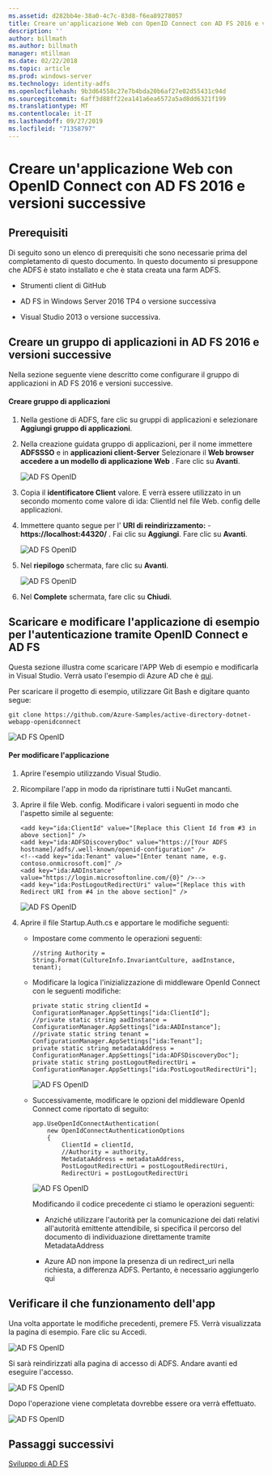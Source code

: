 ```yaml
---
ms.assetid: d282bb4e-38a0-4c7c-83d8-f6ea89278057
title: Creare un'applicazione Web con OpenID Connect con AD FS 2016 e versioni successive
description: ''
author: billmath
ms.author: billmath
manager: mtillman
ms.date: 02/22/2018
ms.topic: article
ms.prod: windows-server
ms.technology: identity-adfs
ms.openlocfilehash: 9b3d64558c27e7b4bda20b6af27e02d55431c94d
ms.sourcegitcommit: 6aff3d88ff22ea141a6ea6572a5ad8dd6321f199
ms.translationtype: MT
ms.contentlocale: it-IT
ms.lasthandoff: 09/27/2019
ms.locfileid: "71358797"
---
```

# <a name="build-a-web-application-using-openid-connect-with-ad-fs-2016-and-later"></a>Creare un'applicazione Web con OpenID Connect con AD FS 2016 e versioni successive

## <a name="pre-requisites"></a>Prerequisiti  
Di seguito sono un elenco di prerequisiti che sono necessarie prima del completamento di questo documento. In questo documento si presuppone che ADFS è stato installato e che è stata creata una farm ADFS.  

-   Strumenti client di GitHub  

-   AD FS in Windows Server 2016 TP4 o versione successiva  

-   Visual Studio 2013 o versione successiva.  

## <a name="create-an-application-group-in-ad-fs-2016-and-later"></a>Creare un gruppo di applicazioni in AD FS 2016 e versioni successive
Nella sezione seguente viene descritto come configurare il gruppo di applicazioni in AD FS 2016 e versioni successive.  

#### <a name="create-application-group"></a>Creare gruppo di applicazioni  

1.  Nella gestione di ADFS, fare clic su gruppi di applicazioni e selezionare **Aggiungi gruppo di applicazioni**.  

2.  Nella creazione guidata gruppo di applicazioni, per il nome immettere **ADFSSSO** e in **applicazioni client-Server** Selezionare il **Web browser accedere a un modello di applicazione Web** .  Fare clic su **Avanti**.

    ![AD FS OpenID](media/Enabling-OpenId-Connect-with-AD-FS-2016/AD_FS_OpenID_1.PNG)  

3.  Copia il **identificatore Client** valore.  E verrà essere utilizzato in un secondo momento come valore di ida: ClientId nel file Web. config delle applicazioni.  

4.  Immettere quanto segue per l' **URI di reindirizzamento:**  -  **https://localhost:44320/** .  Fai clic su **Aggiungi**. Fare clic su **Avanti**.  

    ![AD FS OpenID](media/Enabling-OpenId-Connect-with-AD-FS-2016/AD_FS_OpenID_2.PNG)  

5.  Nel **riepilogo** schermata, fare clic su **Avanti**.  

    ![AD FS OpenID](media/Enabling-OpenId-Connect-with-AD-FS-2016/AD_FS_OpenID_3.PNG)

6.  Nel **Complete** schermata, fare clic su **Chiudi**.  

## <a name="download-and-modify-sample-application-to-authenticate-via-openid-connect-and-ad-fs"></a>Scaricare e modificare l'applicazione di esempio per l'autenticazione tramite OpenID Connect e AD FS  
Questa sezione illustra come scaricare l'APP Web di esempio e modificarla in Visual Studio.   Verrà usato l'esempio di Azure AD che è [qui](https://github.com/Azure-Samples/active-directory-dotnet-webapp-openidconnect).  

Per scaricare il progetto di esempio, utilizzare Git Bash e digitare quanto segue:  

```  
git clone https://github.com/Azure-Samples/active-directory-dotnet-webapp-openidconnect  
```  

![AD FS OpenID](media/Enabling-OpenId-Connect-with-AD-FS-2016/AD_FS_OpenID_8.PNG)  

#### <a name="to-modify-the-app"></a>Per modificare l'applicazione  

1.  Aprire l'esempio utilizzando Visual Studio.  

2.  Ricompilare l'app in modo da ripristinare tutti i NuGet mancanti.  

3.  Aprire il file Web. config.  Modificare i valori seguenti in modo che l'aspetto simile al seguente:  

    ```  
    <add key="ida:ClientId" value="[Replace this Client Id from #3 in above section]" />  
    <add key="ida:ADFSDiscoveryDoc" value="https://[Your ADFS hostname]/adfs/.well-known/openid-configuration" />  
    <!--<add key="ida:Tenant" value="[Enter tenant name, e.g. contoso.onmicrosoft.com]" />      
    <add key="ida:AADInstance" value="https://login.microsoftonline.com/{0}" />-->  
    <add key="ida:PostLogoutRedirectUri" value="[Replace this with Redirect URI from #4 in the above section]" />  
    ```  

    ![AD FS OpenID](media/Enabling-OpenId-Connect-with-AD-FS-2016/AD_FS_OpenID_9.PNG)  

4.  Aprire il file Startup.Auth.cs e apportare le modifiche seguenti:  

    -   Impostare come commento le operazioni seguenti:  

        ```  
        //string Authority = String.Format(CultureInfo.InvariantCulture, aadInstance, tenant);  
        ```  

    -   Modificare la logica l'inizializzazione di middleware OpenId Connect con le seguenti modifiche:  

        ```  
        private static string clientId = ConfigurationManager.AppSettings["ida:ClientId"];  
        //private static string aadInstance = ConfigurationManager.AppSettings["ida:AADInstance"];  
        //private static string tenant = ConfigurationManager.AppSettings["ida:Tenant"];  
        private static string metadataAddress = ConfigurationManager.AppSettings["ida:ADFSDiscoveryDoc"];  
        private static string postLogoutRedirectUri = ConfigurationManager.AppSettings["ida:PostLogoutRedirectUri"];  
        ```  

        ![AD FS OpenID](media/Enabling-OpenId-Connect-with-AD-FS-2016/AD_FS_OpenID_10.PNG)  

    -   Successivamente, modificare le opzioni del middleware OpenId Connect come riportato di seguito:  

        ```  
        app.UseOpenIdConnectAuthentication(  
            new OpenIdConnectAuthenticationOptions  
            {  
                ClientId = clientId,  
                //Authority = authority,  
                MetadataAddress = metadataAddress,  
                PostLogoutRedirectUri = postLogoutRedirectUri,
                RedirectUri = postLogoutRedirectUri
        ```  

        ![AD FS OpenID](media/Enabling-OpenId-Connect-with-AD-FS-2016/AD_FS_OpenID_11.PNG)  

        Modificando il codice precedente ci stiamo le operazioni seguenti:  

        -   Anziché utilizzare l'autorità per la comunicazione dei dati relativi all'autorità emittente attendibile, si specifica il percorso del documento di individuazione direttamente tramite MetadataAddress  

        -   Azure AD non impone la presenza di un redirect_uri nella richiesta, a differenza ADFS. Pertanto, è necessario aggiungerlo qui  

## <a name="verify-the-app-is-working"></a>Verificare il che funzionamento dell'app  
Una volta apportate le modifiche precedenti, premere F5.  Verrà visualizzata la pagina di esempio.  Fare clic su Accedi.  

![AD FS OpenID](media/Enabling-OpenId-Connect-with-AD-FS-2016/AD_FS_OpenID_12.PNG)  

Si sarà reindirizzati alla pagina di accesso di ADFS.  Andare avanti ed eseguire l'accesso.  

![AD FS OpenID](media/Enabling-OpenId-Connect-with-AD-FS-2016/AD_FS_OpenID_13.PNG)  

Dopo l'operazione viene completata dovrebbe essere ora verrà effettuato.  

![AD FS OpenID](media/Enabling-OpenId-Connect-with-AD-FS-2016/AD_FS_OpenID_14.PNG)  

## <a name="next-steps"></a>Passaggi successivi
[Sviluppo di AD FS](../../ad-fs/AD-FS-Development.md)  

